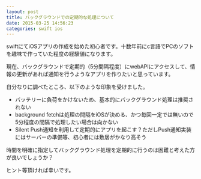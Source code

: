 ```yaml
---
layout: post
title: バックグラウンドでの定期的な処理について
date: 2015-03-25 14:56:23
categories: swift ios
---
```

<p>swiftにてiOSアプリの作成を始めた初心者です。十数年前にc言語でPCのソフトを趣味で作っていた程度の経験値になります。</p>

<p>現在、バックグラウンドで定期的（5分間隔程度）にwebAPIにアクセスして、情報の更新があれば通知を行うようなアプリを作りたいと思っています。</p>

<p>自分なりに調べたところ、以下のような印象を受けました。</p>

<ul>
<li>バッテリーに負荷をかけないため、基本的にバックグラウンド処理は推奨されない</li>
<li>background fetchは処理の間隔をiOSが決める、かつ毎回一定では無いので5分程度の間隔で処理したい場合は向かない</li>
<li>Silent Push通知を利用して定期的にアプリを起こす？ただしPush通知実装にはサーバーの準備等、初心者には敷居がかなり高そう</li>
</ul>

<p>時間を明確に指定してバックグラウンド処理を定期的に行うのは困難と考えた方が良いでしょうか？</p>

<p>ヒント等頂ければ幸いです。</p>
